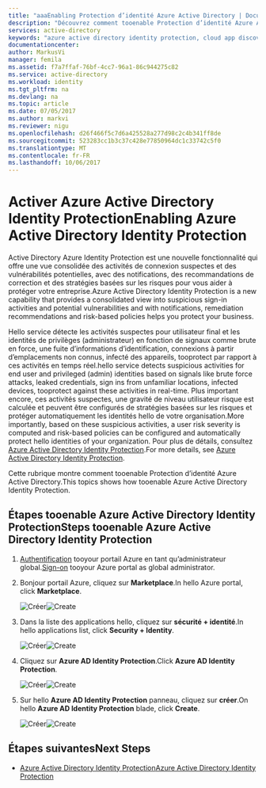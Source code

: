 ```yaml
---
title: "aaaEnabling Protection d’identité Azure Active Directory | Documents Microsoft"
description: "Découvrez comment tooenable Protection d’identité Azure Active Directory."
services: active-directory
keywords: "azure active directory identity protection, cloud app discovery, gestion d’applications, sécurité, risque, niveau de risque, vulnérabilité, stratégie de sécurité"
documentationcenter: 
author: MarkusVi
manager: femila
ms.assetid: f7a7ffaf-76bf-4cc7-96a1-86c944275c82
ms.service: active-directory
ms.workload: identity
ms.tgt_pltfrm: na
ms.devlang: na
ms.topic: article
ms.date: 07/05/2017
ms.author: markvi
ms.reviewer: nigu
ms.openlocfilehash: d26f466f5c7d6a425528a277d98c2c4b341ff8de
ms.sourcegitcommit: 523283cc1b3c37c428e77850964dc1c33742c5f0
ms.translationtype: MT
ms.contentlocale: fr-FR
ms.lasthandoff: 10/06/2017
---
```

# <a name="enabling-azure-active-directory-identity-protection"></a><span data-ttu-id="b9c02-104">Activer Azure Active Directory Identity Protection</span><span class="sxs-lookup"><span data-stu-id="b9c02-104">Enabling Azure Active Directory Identity Protection</span></span>
<span data-ttu-id="b9c02-105">Active Directory Azure Identity Protection est une nouvelle fonctionnalité qui offre une vue consolidée des activités de connexion suspectes et des vulnérabilités potentielles, avec des notifications, des recommandations de correction et des stratégies basées sur les risques pour vous aider à protéger votre entreprise.</span><span class="sxs-lookup"><span data-stu-id="b9c02-105">Azure Active Directory Identity Protection is a new capability that provides a consolidated view into suspicious sign-in activities and potential vulnerabilities and with notifications, remediation recommendations and risk-based policies helps you protect your business.</span></span> 

<span data-ttu-id="b9c02-106">Hello service détecte les activités suspectes pour utilisateur final et les identités de privilèges (administrateur) en fonction de signaux comme brute en force, une fuite d’informations d’identification, connexions à partir d’emplacements non connus, infecté des appareils, tooprotect par rapport à ces activités en temps réel.</span><span class="sxs-lookup"><span data-stu-id="b9c02-106">hello service detects suspicious activities for end user and privileged (admin) identities based on signals like brute force attacks, leaked credentials, sign ins from unfamiliar locations, infected devices, tooprotect against these activities in real-time.</span></span> <span data-ttu-id="b9c02-107">Plus important encore, ces activités suspectes, une gravité de niveau utilisateur risque est calculée et peuvent être configurés de stratégies basées sur les risques et protéger automatiquement les identités hello de votre organisation.</span><span class="sxs-lookup"><span data-stu-id="b9c02-107">More importantly, based on these suspicious activities, a user risk severity is computed and risk-based policies can be configured and automatically protect hello identities of your organization.</span></span> <span data-ttu-id="b9c02-108">Pour plus de détails, consultez [Azure Active Directory Identity Protection](active-directory-identityprotection.md).</span><span class="sxs-lookup"><span data-stu-id="b9c02-108">For more details, see [Azure Active Directory Identity Protection](active-directory-identityprotection.md).</span></span>

<span data-ttu-id="b9c02-109">Cette rubrique montre comment tooenable Protection d’identité Azure Active Directory.</span><span class="sxs-lookup"><span data-stu-id="b9c02-109">This topics shows how tooenable Azure Active Directory Identity Protection.</span></span>

## <a name="steps-tooenable-azure-active-directory-identity-protection"></a><span data-ttu-id="b9c02-110">Étapes tooenable Azure Active Directory Identity Protection</span><span class="sxs-lookup"><span data-stu-id="b9c02-110">Steps tooenable Azure Active Directory Identity Protection</span></span>
1. <span data-ttu-id="b9c02-111">[Authentification](https://ms.portal.azure.com/) tooyour portail Azure en tant qu’administrateur global.</span><span class="sxs-lookup"><span data-stu-id="b9c02-111">[Sign-on](https://ms.portal.azure.com/) tooyour Azure portal as global administrator.</span></span> 
2. <span data-ttu-id="b9c02-112">Bonjour portail Azure, cliquez sur **Marketplace**.</span><span class="sxs-lookup"><span data-stu-id="b9c02-112">In hello Azure portal, click **Marketplace**.</span></span>
   
    <span data-ttu-id="b9c02-113">![Créer](./media/active-directory-identityprotection-enable/01.png "créer")</span><span class="sxs-lookup"><span data-stu-id="b9c02-113">![Create](./media/active-directory-identityprotection-enable/01.png "Create")</span></span>
3. <span data-ttu-id="b9c02-114">Dans la liste des applications hello, cliquez sur **sécurité + identité**.</span><span class="sxs-lookup"><span data-stu-id="b9c02-114">In hello applications list, click **Security + Identity**.</span></span>
   
    <span data-ttu-id="b9c02-115">![Créer](./media/active-directory-identityprotection-enable/02.png "créer")</span><span class="sxs-lookup"><span data-stu-id="b9c02-115">![Create](./media/active-directory-identityprotection-enable/02.png "Create")</span></span>
4. <span data-ttu-id="b9c02-116">Cliquez sur **Azure AD Identity Protection**.</span><span class="sxs-lookup"><span data-stu-id="b9c02-116">Click **Azure AD Identity Protection**.</span></span>
   
    <span data-ttu-id="b9c02-117">![Créer](./media/active-directory-identityprotection-enable/03.png "créer")</span><span class="sxs-lookup"><span data-stu-id="b9c02-117">![Create](./media/active-directory-identityprotection-enable/03.png "Create")</span></span>
5. <span data-ttu-id="b9c02-118">Sur hello **Azure AD Identity Protection** panneau, cliquez sur **créer**.</span><span class="sxs-lookup"><span data-stu-id="b9c02-118">On hello **Azure AD Identity Protection** blade, click **Create**.</span></span>
   
    <span data-ttu-id="b9c02-119">![Créer](./media/active-directory-identityprotection-enable/04.png "créer")</span><span class="sxs-lookup"><span data-stu-id="b9c02-119">![Create](./media/active-directory-identityprotection-enable/04.png "Create")</span></span>

## <a name="next-steps"></a><span data-ttu-id="b9c02-120">Étapes suivantes</span><span class="sxs-lookup"><span data-stu-id="b9c02-120">Next Steps</span></span>
* [<span data-ttu-id="b9c02-121">Azure Active Directory Identity Protection</span><span class="sxs-lookup"><span data-stu-id="b9c02-121">Azure Active Directory Identity Protection</span></span>](active-directory-identityprotection.md)

